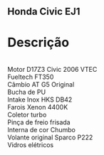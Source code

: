 ## Honda Civic EJ1
<h1>Descrição</h1>
<br>
Motor D17Z3 Civic 2006 VTEC
<br>
Fueltech FT350
<br>
Câmbio AT G5 Original
<br>
Bucha de PU
<br>
Intake Inox HKS DB42
<br>
Farois Xenon 4400K
<br>
Coletor turbo
<br>
Pinça de freio frisada
<br>
Interna de cor Chumbo
<br>
Volante original Sparco P222
<br>
Vidros elétricos
<br>
